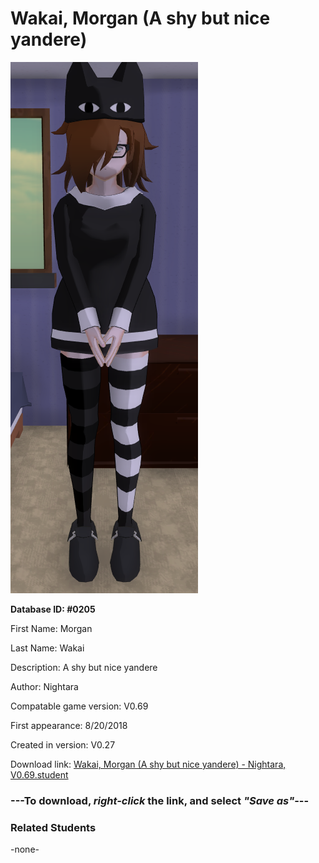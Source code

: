 # Wakai, Morgan (A shy but nice yandere)

<img src="../../Files/Images/Wakai, Morgan (A shy but nice yandere).png" title="Wakai, Morgan (A shy but nice yandere) - Nightara, V0.69">

**Database ID: #0205**

First Name: Morgan

Last Name: Wakai

Description: A shy but nice yandere

Author: Nightara

Compatable game version: V0.69

First appearance: 8/20/2018

Created in version: V0.27

Download link: <a href="https://raw.githubusercontent.com/Arbiter1223/Daigaku-Gurashi-Custom-Students/master/Files/Student%20Files/Wakai%2C%20Morgan%20(A%20shy%20but%20nice%20yandere)%20-%20Nightara%2C%20V0.69.student">Wakai, Morgan (A shy but nice yandere) - Nightara, V0.69.student</a>

### ---**To download, _right-click_ the link, and select _"Save as"_**---

### Related Students

-none-
